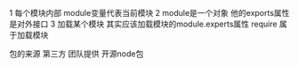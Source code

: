 1 每个模块内部 module变量代表当前模块
2 module是一个对象 他的exports属性 是对外接口
3 加载某个模块 其实应该加载模块的module.experts属性  require 属于加载模块


包的来源 
第三方 团队提供  开源node包